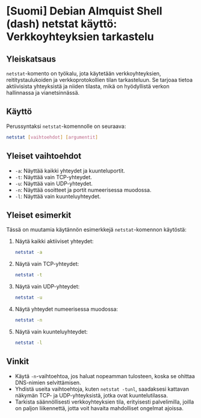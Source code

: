 # [Suomi] Debian Almquist Shell (dash) netstat käyttö: Verkkoyhteyksien tarkastelu

## Yleiskatsaus
`netstat`-komento on työkalu, jota käytetään verkkoyhteyksien, reititystaulukoiden ja verkkoprotokollien tilan tarkasteluun. Se tarjoaa tietoa aktiivisista yhteyksistä ja niiden tilasta, mikä on hyödyllistä verkon hallinnassa ja vianetsinnässä.

## Käyttö
Perussyntaksi `netstat`-komennolle on seuraava:

```bash
netstat [vaihtoehdot] [argumentit]
```

## Yleiset vaihtoehdot
- `-a`: Näyttää kaikki yhteydet ja kuunteluportit.
- `-t`: Näyttää vain TCP-yhteydet.
- `-u`: Näyttää vain UDP-yhteydet.
- `-n`: Näyttää osoitteet ja portit numeerisessa muodossa.
- `-l`: Näyttää vain kuunteluyhteydet.

## Yleiset esimerkit
Tässä on muutamia käytännön esimerkkejä `netstat`-komennon käytöstä:

1. Näytä kaikki aktiiviset yhteydet:
   ```bash
   netstat -a
   ```

2. Näytä vain TCP-yhteydet:
   ```bash
   netstat -t
   ```

3. Näytä vain UDP-yhteydet:
   ```bash
   netstat -u
   ```

4. Näytä yhteydet numeerisessa muodossa:
   ```bash
   netstat -n
   ```

5. Näytä vain kuunteluyhteydet:
   ```bash
   netstat -l
   ```

## Vinkit
- Käytä `-n`-vaihtoehtoa, jos haluat nopeamman tulosteen, koska se ohittaa DNS-nimien selvittämisen.
- Yhdistä useita vaihtoehtoja, kuten `netstat -tunl`, saadaksesi kattavan näkymän TCP- ja UDP-yhteyksistä, jotka ovat kuuntelutilassa.
- Tarkista säännöllisesti verkkoyhteyksien tila, erityisesti palvelimilla, joilla on paljon liikennettä, jotta voit havaita mahdolliset ongelmat ajoissa.
